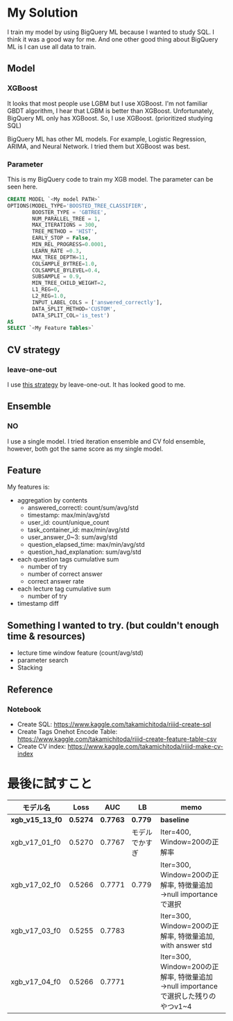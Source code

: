 # My Solution


I train my model by using BigQuery ML because I wanted to study SQL.
I think it was a good way for me.
And one other good thing about BigQuery ML is I can use all data to train.

## Model
### XGBoost
It looks that most people use LGBM but I use XGBoost.
I'm not familiar GBDT algorithm, I hear that LGBM is better than XGBoost.
Unfortunately, BigQuery ML only has XGBoost. So, I use XGBoost. (prioritized studying SQL)

BigQuery ML has other ML models. For example, Logistic Regression, ARIMA, and Neural Network.
I tried them but XGBoost was best.

### Parameter

This is my BigQuery code to train my XGB model.
The parameter can be seen here.

```sql
CREATE MODEL `<My model PATH>`
OPTIONS(MODEL_TYPE='BOOSTED_TREE_CLASSIFIER',
        BOOSTER_TYPE = 'GBTREE',
        NUM_PARALLEL_TREE = 1,
        MAX_ITERATIONS = 300,
        TREE_METHOD = 'HIST',
        EARLY_STOP = False,
        MIN_REL_PROGRESS=0.0001,
        LEARN_RATE =0.3,
        MAX_TREE_DEPTH=11,
        COLSAMPLE_BYTREE=1.0,
        COLSAMPLE_BYLEVEL=0.4,
        SUBSAMPLE = 0.9,
        MIN_TREE_CHILD_WEIGHT=2,
        L1_REG=0,
        L2_REG=1.0,
        INPUT_LABEL_COLS = ['answered_correctly'],
        DATA_SPLIT_METHOD='CUSTOM',
        DATA_SPLIT_COL='is_test')    
AS 
SELECT `<My Feature Tables>`
```

## CV strategy
### leave-one-out
I use [this strategy](https://www.kaggle.com/its7171/cv-strategy) by leave-one-out. It has looked good to me.

## Ensemble
### NO
I use a single model.
I tried iteration ensemble and CV fold ensemble, however, both got the same score as my single model.

## Feature
My features is:
  - aggregation by contents
    - answered_correctl: count/sum/avg/std
    - timestamp: max/min/avg/std
    - user_id: count/unique_count
    - task_container_id: max/min/avg/std
    - user_answer_0~3: sum/avg/std
    - question_elapsed_time: max/min/avg/std
    - question_had_explanation: sum/avg/std
  - each question tags cumulative sum
    - number of try
    - number of correct answer
    - correct answer rate
  - each lecture tag cumulative sum
    - number of try
  - timestamp diff

## Something I wanted to try. (but couldn't enough time & resources)
- lecture time window feature (count/avg/std)
- parameter search
- Stacking

## Reference
### Notebook
- Create SQL: https://www.kaggle.com/takamichitoda/riiid-create-sql
- Create Tags Onehot Encode Table: https://www.kaggle.com/takamichitoda/riiid-create-feature-table-csv
- Create CV index: https://www.kaggle.com/takamichitoda/riiid-make-cv-index

# 最後に試すこと

|モデル名|Loss|AUC|LB|memo|
|--|--|--|--|--|
|__xgb_v15_13_f0__|__0.5274__|__0.7763__|__0.779__|__baseline__|
|xgb_v17_01_f0|0.5270|0.7767|モデルでかすぎ|Iter=400, Window=200の正解率|
|xgb_v17_02_f0|0.5266|0.7771|0.779|Iter=300, Window=200の正解率, 特徴量追加→null importanceで選択|
|xgb_v17_03_f0|0.5255|0.7783||Iter=300, Window=200の正解率, 特徴量追加, with answer std|
|xgb_v17_04_f0|0.5266|0.7771||Iter=300, Window=200の正解率, 特徴量追加→null importanceで選択した残りのやつv1~4|

